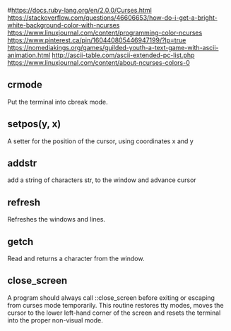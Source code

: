 #https://docs.ruby-lang.org/en/2.0.0/Curses.html
https://stackoverflow.com/questions/46606653/how-do-i-get-a-bright-white-background-color-with-ncurses
https://www.linuxjournal.com/content/programming-color-ncurses
https://www.pinterest.ca/pin/160440805446947199/?lp=true
https://nomediakings.org/games/guilded-youth-a-text-game-with-ascii-animation.html
http://ascii-table.com/ascii-extended-pc-list.php
https://www.linuxjournal.com/content/about-ncurses-colors-0
## crmode
Put the terminal into cbreak mode.

## setpos(y, x)
A setter for the position of the cursor, using coordinates x and y

## addstr
add a string of characters str, to the window and advance cursor

## refresh
Refreshes the windows and lines.

## getch
Read and returns a character from the window.

## close_screen

A program should always call ::close_screen before exiting or escaping from curses mode temporarily. This routine restores tty modes, moves the cursor to the lower left-hand corner of the screen and resets the terminal into the proper non-visual mode.

